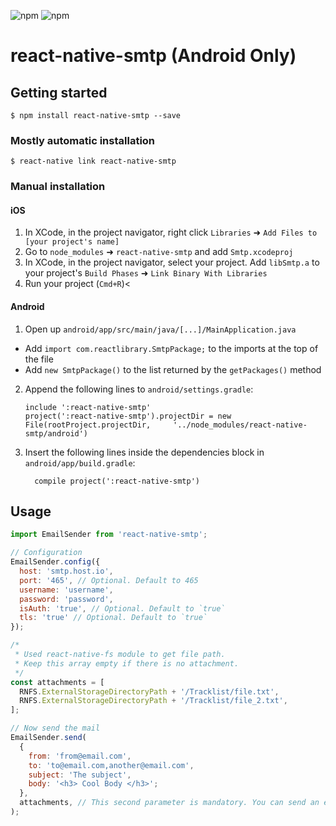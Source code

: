 ![npm](https://img.shields.io/npm/v/react-native-smtp?label=npm)
![npm](https://img.shields.io/npm/dm/react-native-smtp)
# react-native-smtp (Android Only)

## Getting started

`$ npm install react-native-smtp --save`

### Mostly automatic installation

`$ react-native link react-native-smtp`

### Manual installation


#### iOS

1. In XCode, in the project navigator, right click `Libraries` ➜ `Add Files to [your project's name]`
2. Go to `node_modules` ➜ `react-native-smtp` and add `Smtp.xcodeproj`
3. In XCode, in the project navigator, select your project. Add `libSmtp.a` to your project's `Build Phases` ➜ `Link Binary With Libraries`
4. Run your project (`Cmd+R`)<

#### Android

1. Open up `android/app/src/main/java/[...]/MainApplication.java`
  - Add `import com.reactlibrary.SmtpPackage;` to the imports at the top of the file
  - Add `new SmtpPackage()` to the list returned by the `getPackages()` method
2. Append the following lines to `android/settings.gradle`:
  	```
  	include ':react-native-smtp'
  	project(':react-native-smtp').projectDir = new File(rootProject.projectDir, 	'../node_modules/react-native-smtp/android')
  	```
3. Insert the following lines inside the dependencies block in `android/app/build.gradle`:
  	```
      compile project(':react-native-smtp')
  	```


## Usage
```javascript
import EmailSender from 'react-native-smtp';

// Configuration
EmailSender.config({
  host: 'smtp.host.io',
  port: '465', // Optional. Default to 465
  username: 'username',
  password: 'password',
  isAuth: 'true', // Optional. Default to `true`
  tls: 'true' // Optional. Default to `true`
});

/*
 * Used react-native-fs module to get file path.
 * Keep this array empty if there is no attachment.
 */
const attachments = [
  RNFS.ExternalStorageDirectoryPath + '/Tracklist/file.txt',
  RNFS.ExternalStorageDirectoryPath + '/Tracklist/file_2.txt',
];

// Now send the mail
EmailSender.send(
  {
    from: 'from@email.com',
    to: 'to@email.com,another@email.com',
    subject: 'The subject',
    body: '<h3> Cool Body </h3>';
  },
  attachments, // This second parameter is mandatory. You can send an empty array.
);
```
